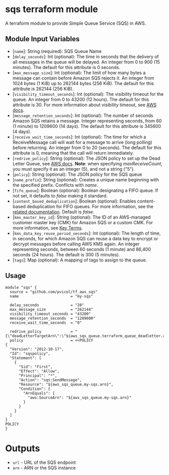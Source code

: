 sqs terraform module
===========

A terraform module to provide Simple Queue Service (SQS) in AWS.

Module Input Variables
----------------------

* \[`name`\]: String (required): SQS Queue Name
* \[`delay_seconds`\]: Int (optional): The time in seconds that the delivery of all messages in the queue will be delayed. An integer from 0 to 900 (15 minutes). The default for this attribute is 0 seconds. 
* \[`max_message_size`\]: Int (optional): The limit of how many bytes a message can contain before Amazon SQS rejects it. An integer from 1024 bytes (1 KiB) up to 262144 bytes (256 KiB). The default for this attribute is 262144 (256 KiB).
* \[`visibility_timeout_seconds`\]: Int (optional): The visibility timeout for the queue. An integer from 0 to 43200 (12 hours). The default for this attribute is 30. For more information about visibility timeout, see [AWS docs](https://docs.aws.amazon.com/AWSSimpleQueueService/latest/SQSDeveloperGuide/sqs-visibility-timeout.html).
* \[`message_retention_seconds`\]: Int (optional): The number of seconds Amazon SQS retains a message. Integer representing seconds, from 60 (1 minute) to 1209600 (14 days). The default for this attribute is 345600 (4 days). 
* \[`receive_wait_time_seconds`\]: Int (optional): The time for which a ReceiveMessage call will wait for a message to arrive (long polling) before returning. An integer from 0 to 20 (seconds). The default for this attribute is 0, meaning that the call will return immediately.
* \[`redrive_policy`\]: String (optional): The JSON policy to set up the Dead Letter Queue, see [AWS docs](https://docs.aws.amazon.com/AWSSimpleQueueService/latest/SQSDeveloperGuide/sqs-dead-letter-queues.html). **Note**: when specifying _maxReceiveCount_, you must specify it as an integer (5), and not a string ("5"). 
* \[`policy`\]: String (optional): The JSON policy for the SQS queue
* \[`name_prefix`\]: String (optional): Creates a unique name beginning with the specified prefix. Conflicts with _name_.
* \[`fifo_queue`\]: Boolean (optional): Boolean designating a FIFO queue. If not set, it defaults to _false_ making it standard.
* \[`content_based_deduplication`\]: Boolean (optional): Enables content-based deduplication for FIFO queues. For more information, see the [related documentation](http://docs.aws.amazon.com/AWSSimpleQueueService/latest/SQSDeveloperGuide/FIFO-queues.html#FIFO-queues-exactly-once-processing). Default is _false_.
* \[`kms_master_key_id`\]: String (optional): The ID of an AWS-managed customer master key (CMK) for Amazon SQS or a custom CMK. For more information, see [Key Terms](http://docs.aws.amazon.com/AWSSimpleQueueService/latest/SQSDeveloperGuide/sqs-server-side-encryption.html#sqs-sse-key-terms).
* \[`kms_data_key_reuse_period_seconds`\]: Int (optional): The length of time, in seconds, for which Amazon SQS can reuse a data key to encrypt or decrypt messages before calling AWS KMS again. An integer representing seconds, between 60 seconds (1 minute) and 86,400 seconds (24 hours). The default is 300 (5 minutes).
* \[`tags`\]: Map (optional): A mapping of tags to assign to the queue. 

Usage
-----

```hcl
module "sqs" {
  source = "github.com/pvicol/tf_aws_sqs"
  name                       = "my-sqs"
  
  delay_seconds              = "20"
  max_message_size           = "262144"
  visibility_timeout_seconds = "43200"
  message_retention_seconds  = "1209600"
  receive_wait_time_seconds  = "0"
  
  redrive_policy             = "{\"deadLetterTargetArn\":\"${aws_sqs_queue.terraform_queue_deadletter.arn}\",\"maxReceiveCount\":4}"
  policy                     = <<POLICY
{
  "Version": "2012-10-17",
  "Id": "sqspolicy",
  "Statement": [
    {
      "Sid": "First",
      "Effect": "Allow",
      "Principal": "*",
      "Action": "sqs:SendMessage",
      "Resource": "${aws_sqs_queue.my-sqs.arn}",
      "Condition": {
        "ArnEquals": {
          "aws:SourceArn": "${aws_sqs_queue.my-sqs.arn}"
        }
      }
    }
  ]
}
POLICY
}
```

Outputs
=======

 - `url` - URL of the SQS endpoint
 - `arn` - ARN or the SQS instance